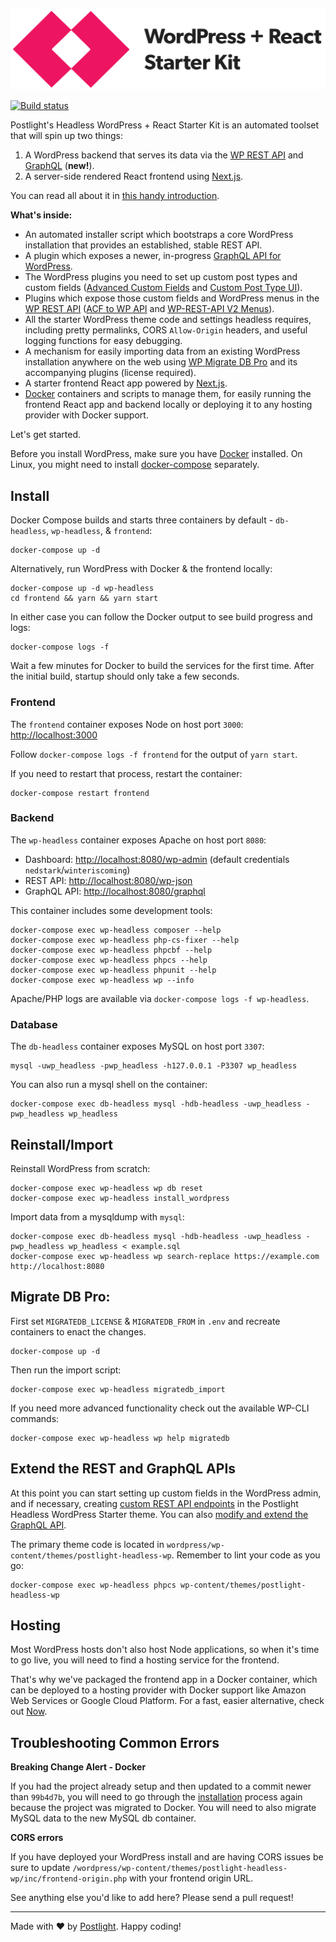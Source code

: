 ![WordPress + React Starter Kit](frontend/static/images/wordpress-plus-react-header.png)

[![Build status](https://travis-ci.org/postlight/headless-wp-starter.svg)](https://travis-ci.org/postlight/headless-wp-starter)

Postlight's Headless WordPress + React Starter Kit is an automated toolset that will spin up two things:

1.  A WordPress backend that serves its data via the [WP REST API](https://developer.wordpress.org/rest-api/) and [GraphQL](http://graphql.org/) (**new!**).
2.  A server-side rendered React frontend using [Next.js](https://github.com/zeit/next.js/).

You can read all about it in [this handy introduction](https://trackchanges.postlight.com/introducing-postlights-wordpress-react-starter-kit-a61e2633c48c).

**What's inside:**

*   An automated installer script which bootstraps a core WordPress installation that provides an established, stable REST API.
*   A plugin which exposes a newer, in-progress [GraphQL API for WordPress](https://wpgraphql.com/).
*   The WordPress plugins you need to set up custom post types and custom fields ([Advanced Custom Fields](https://www.advancedcustomfields.com/) and [Custom Post Type UI](https://wordpress.org/plugins/custom-post-type-ui/)).
*   Plugins which expose those custom fields and WordPress menus in the [WP REST API](https://developer.wordpress.org/rest-api/) ([ACF to WP API](https://wordpress.org/plugins/acf-to-wp-api/) and [WP-REST-API V2 Menus](https://wordpress.org/plugins/wp-rest-api-v2-menus/)).
*   All the starter WordPress theme code and settings headless requires, including pretty permalinks, CORS `Allow-Origin` headers, and useful logging functions for easy debugging.
*   A mechanism for easily importing data from an existing WordPress installation anywhere on the web using [WP Migrate DB Pro](https://deliciousbrains.com/wp-migrate-db-pro/) and its accompanying plugins (license required).
*   A starter frontend React app powered by [Next.js](https://learnnextjs.com/).
*   [Docker](https://www.docker.com/) containers and scripts to manage them, for easily running the frontend React app and backend locally or deploying it to any hosting provider with Docker support.

Let's get started.

Before you install WordPress, make sure you have [Docker](https://www.docker.com) installed. On Linux, you might need to install [docker-compose](https://docs.docker.com/compose/install/#install-compose) separately.

## Install

Docker Compose builds and starts three containers by default - `db-headless`, `wp-headless`, & `frontend`:

    docker-compose up -d

Alternatively, run WordPress with Docker & the frontend locally:

    docker-compose up -d wp-headless
    cd frontend && yarn && yarn start

In either case you can follow the Docker output to see build progress and logs:

    docker-compose logs -f

Wait a few minutes for Docker to build the services for the first time. After the initial build, startup should only take a few seconds.

### Frontend

The `frontend` container exposes Node on host port `3000`: [http://localhost:3000](http://localhost:3000)

Follow `docker-compose logs -f frontend` for the output of `yarn start`.

If you need to restart that process, restart the container:

    docker-compose restart frontend

### Backend

The `wp-headless` container exposes Apache on host port `8080`:

* Dashboard: [http://localhost:8080/wp-admin](http://localhost:8080/wp-admin) (default credentials `nedstark`/`winteriscoming`)
* REST API: [http://localhost:8080/wp-json](http://localhost:8080/wp-json)
* GraphQL API: [http://localhost:8080/graphql](http://localhost:8080/graphql)

This container includes some development tools:

    docker-compose exec wp-headless composer --help
    docker-compose exec wp-headless php-cs-fixer --help
    docker-compose exec wp-headless phpcbf --help
    docker-compose exec wp-headless phpcs --help
    docker-compose exec wp-headless phpunit --help
    docker-compose exec wp-headless wp --info

Apache/PHP logs are available via `docker-compose logs -f wp-headless`.

### Database

The `db-headless` container exposes MySQL on host port `3307`:

    mysql -uwp_headless -pwp_headless -h127.0.0.1 -P3307 wp_headless

You can also run a mysql shell on the container:

    docker-compose exec db-headless mysql -hdb-headless -uwp_headless -pwp_headless wp_headless

## Reinstall/Import

Reinstall WordPress from scratch:

    docker-compose exec wp-headless wp db reset
    docker-compose exec wp-headless install_wordpress

Import data from a mysqldump with `mysql`:

    docker-compose exec db-headless mysql -hdb-headless -uwp_headless -pwp_headless wp_headless < example.sql
    docker-compose exec wp-headless wp search-replace https://example.com http://localhost:8080

## Migrate DB Pro:

First set `MIGRATEDB_LICENSE` & `MIGRATEDB_FROM` in `.env` and recreate containers to enact the changes.

    docker-compose up -d

Then run the import script:

    docker-compose exec wp-headless migratedb_import

If you need more advanced functionality check out the available WP-CLI commands:

    docker-compose exec wp-headless wp help migratedb

## Extend the REST and GraphQL APIs

At this point you can start setting up custom fields in the WordPress admin, and if necessary, creating [custom REST API endpoints](https://developer.wordpress.org/rest-api/extending-the-rest-api/adding-custom-endpoints/) in the Postlight Headless WordPress Starter theme. You can also [modify and extend the GraphQL API](https://wpgraphql.com/docs/getting-started/about).

The primary theme code is located in `wordpress/wp-content/themes/postlight-headless-wp`. Remember to lint your code as you go:

    docker-compose exec wp-headless phpcs wp-content/themes/postlight-headless-wp

## Hosting

Most WordPress hosts don't also host Node applications, so when it's time to go live, you will need to find a hosting service for the frontend.

That's why we've packaged the frontend app in a Docker container, which can be deployed to a hosting provider with Docker support like Amazon Web Services or Google Cloud Platform. For a fast, easier alternative, check out [Now](https://zeit.co/now).

## Troubleshooting Common Errors
**Breaking Change Alert - Docker**

If you had the project already setup and then updated to a commit newer than `99b4d7b`, you will need to go through the [installation](https://github.com/postlight/headless-wp-starter/tree/feat-docker#install) process again because the project was migrated to Docker.
You will need to also migrate MySQL data to the new MySQL db container.

**CORS errors**

If you have deployed your WordPress install and are having CORS issues be sure to update `/wordpress/wp-content/themes/postlight-headless-wp/inc/frontend-origin.php` with your frontend origin URL.

See anything else you'd like to add here? Please send a pull request!

---

Made with ❤️ by [Postlight](https://postlight.com). Happy coding!
